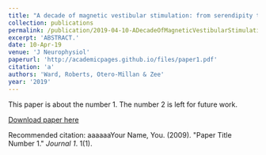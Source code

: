 ```yaml
---
title: "A decade of magnetic vestibular stimulation: from serendipity to physics to the clinic."
collection: publications
permalink: /publication/2019-04-10-ADecadeOfMagneticVestibularStimulation_FromSerendipityToPhysics
excerpt: 'ABSTRACT.'
date: 10-Apr-19
venue: 'J Neurophysiol'
paperurl: 'http://academicpages.github.io/files/paper1.pdf'
citation: 'a'
authors: 'Ward, Roberts, Otero-Millan & Zee'
year: '2019'
---
```

This paper is about the number 1. The number 2 is left for future work.

[Download paper here](http://academicpages.github.io/files/paper1.pdf)

Recommended citation: aaaaaaYour Name, You. (2009). "Paper Title Number 1." <i>Journal 1</i>. 1(1).
